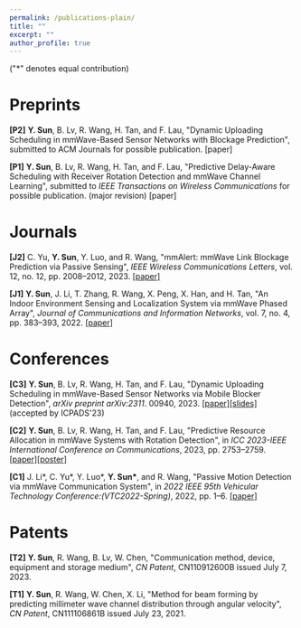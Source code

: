 ```yaml
---
permalink: /publications-plain/
title: ""
excerpt: ""
author_profile: true
---
```


("\*" denotes equal contribution)
# Preprints
<b>[P2]</b> <b>Y. Sun</b>, B. Lv, R. Wang, H. Tan, and F. Lau, "Dynamic Uploading Scheduling in mmWave-Based Sensor Networks with Blockage Prediction", submitted to ACM Journals for possible publication. [paper]

<b>[P1]</b> <b>Y. Sun</b>, B. Lv, R. Wang, H. Tan, and F. Lau, "Predictive Delay-Aware Scheduling with Receiver Rotation Detection and mmWave Channel Learning", submitted to <i>IEEE Transactions on Wireless Communications</i> for possible publication. (major revision)
[paper]

# Journals

<b>[J2]</b> C. Yu, <b>Y. Sun</b>, Y. Luo, and R. Wang, "mmAlert: mmWave Link Blockage Prediction via Passive Sensing", <i>IEEE Wireless Communications Letters</i>, vol. 12, no. 12, pp. 2008–2012, 2023.
[[paper]](http://yfsun0327.github.io/files/mmAlert_mmWave_Link_Blockage_Prediction_via_Passive_Sensing.pdf)
<!--https://ieeexplore.ieee.org/document/10214505-->

<b>[J1]</b> <b>Y. Sun</b>, J. Li, T. Zhang, R. Wang, X. Peng, X. Han, and H. Tan, "An Indoor Environment Sensing and Localization System via mmWave Phased Array", <i>Journal of Communications and Information Networks</i>, vol. 7, no. 4, pp. 383–393, 2022.
[[paper]](http://yfsun0327.github.io/files/An_Indoor_Environment_Sensing_and_Localization_System_via_mmWave_Phased_Array.pdf)
<!--https://ieeexplore.ieee.org/document/10005216-->

# Conferences
<b>[C3]</b> <b>Y. Sun</b>, B. Lv, R. Wang, H. Tan, and F. Lau, "Dynamic Uploading Scheduling in mmWave-Based Sensor Networks via Mobile Blocker Detection", <i>arXiv preprint arXiv:2311</i>. 00940, 2023.
[[paper]](http://yfsun0327.github.io/files/Dynamic_Uploading_Scheduling_in_mmWave-Based_Sensor_Networks_via_Mobile_Blocker_Detection.pdf)[[slides]](http://yfsun0327.github.io/files/ICPADS23_slides.pdf) (accepted by ICPADS'23)

<b>[C2]</b> <b>Y. Sun</b>, B. Lv, R. Wang, H. Tan, and F. Lau, "Predictive Resource Allocation in mmWave Systems with Rotation Detection", in <i>ICC 2023-IEEE International Conference on Communications</i>, 2023, pp. 2753–2759.
[[paper]](http://yfsun0327.github.io/files/Predictive_Resource_Allocation_in_mmWave_Systems_with_Rotation_Detection.pdf)[[poster]](http://yfsun0327.github.io/files/ICC23_poster.pdf)
<!--https://ieeexplore.ieee.org/document/10278584-->

<b>[C1]</b> J. Li\*, C. Yu\*, Y. Luo\*, <b>Y. Sun\*</b>, and R. Wang, "Passive Motion Detection via mmWave Communication System", in <i>2022 IEEE 95th Vehicular Technology Conference:(VTC2022-Spring)</i>, 2022, pp. 1–6.
[[paper]](http://yfsun0327.github.io/files/Passive_Motion_Detection_via_mmWave_Communication_System.pdf)
<!--https://ieeexplore.ieee.org/document/10214505-->

# Patents
<b>[T2]</b> <b>Y. Sun</b>, R. Wang, B. Lv, W. Chen, "Communication method, device, equipment and storage medium", <i>CN Patent</i>, CN110912600B issued July 7, 2023.
<!--https://patents.google.com/patent/CN110912600B/en-->

<b>[T1]</b> <b>Y. Sun</b>, R. Wang, W. Chen, X. Li, "Method for beam forming by predicting millimeter wave channel distribution through angular velocity", <i>CN Patent</i>, CN111106861B issued July 23, 2021.
<!--https://patents.google.com/patent/CN111106861B/en-->